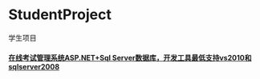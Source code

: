 # StudentProject
学生项目

#### [在线考试管理系统ASP.NET+Sql Server数据库，开发工具最低支持vs2010和sqlserver2008](https://github.com/zzia615/StudentProject/blob/main/README-zxksglxtWeb.md)
